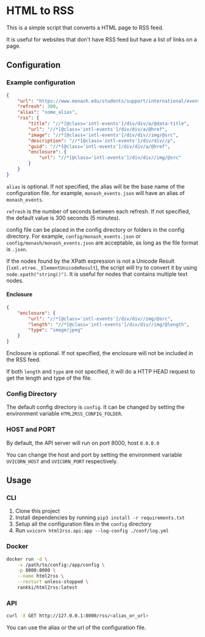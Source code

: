 # HTML to RSS

This is a simple script that converts a HTML page to RSS feed.

It is useful for websites that don't have RSS feed but have a list of links on a page.


## Configuration

### Example configuration

```json
{
    "url": "https://www.monash.edu/students/support/international/events",
    "refresh": 300,
    "alias": "some_alias",
    "rss": {
        "title": "//*[@class='intl-events']/div/div/a/@data-title",
        "url": "//*[@class='intl-events']/div/div/a/@href",
        "image": "//*[@class='intl-events']/div/div//img/@src",
        "description": "//*[@class='intl-events']/div/div//p",
        "guid": "//*[@class='intl-events']/div/div/a/@href",
        "enclosure": {
            "url": "//*[@class='intl-events']/div/div//img/@src"
        }
    }
}
```

`alias` is optional. If not specified, the alias will be the base name of the configuration file. for example, `monash_events.json` will have an alias of `monash_events`.

`refresh` is the number of seconds between each refresh. If not specified, the default value is 300 seconds (5 minutes).

config file can be placed in the config directory or folders in the config directory. For example, `config/monash_events.json` or `config/monash/monash_events.json` are acceptable, as long as the file format is `.json`.

If the nodes found by the XPath expression is not a Unicode Result (`lxml.etree._ElementUnicodeResult`), the script will try to convert it by using `node.xpath("string()")`. It is useful for nodes that contains multiple text nodes.

#### Enclosure

```json
{
    "enclosure": {
        "url": "//*[@class='intl-events']/div/div//img/@src",
        "length": "//*[@class='intl-events']/div/div//img/@length",
        "type": "image/jpeg"
    }
}
```

Enclosure is optional. If not specified, the enclosure will not be included in the RSS feed.

If both `length` and `type` are not specified, it will do a HTTP HEAD request to get the length and type of the file.

### Config Directory

The default config directory is `config`. It can be changed by setting the environment variable `HTML2RSS_CONFIG_FOLDER`.

### HOST and PORT

By default, the API server will run on port 8000, host `0.0.0.0`

You can change the host and port by setting the environment variable `UVICORN_HOST` and `UVICORN_PORT` respectively.

## Usage

### CLI

1. Clone this project
2. Install dependencies by running `pip3 install -r requirements.txt`
3. Setup all the configuration files in the `config` directory
4. Run `uvicorn html2rss.api:app --log-config ./conf/log.yml`

### Docker

```bash
docker run -d \
    -v /path/to/config:/app/config \
    -p 8000:8000 \
    --name html2rss \
    --restart unless-stopped \
    rankki/html2rss:latest
```

### API

```bash
curl -X GET http://127.0.0.1:8000/rss/<alias_or_url>
```

You can use the alias or the url of the configuration file.